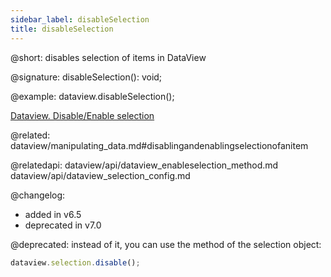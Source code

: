 ```yaml
---
sidebar_label: disableSelection
title: disableSelection
---          
```


@short: disables selection of items in DataView

@signature: disableSelection(): void;

@example:
dataview.disableSelection();

[Dataview. Disable/Enable selection](https://snippet.dhtmlx.com/kn42gb50)	

@related: dataview/manipulating_data.md#disablingandenablingselectionofanitem

@relatedapi: dataview/api/dataview_enableselection_method.md
dataview/api/dataview_selection_config.md

@changelog: 
- added in v6.5
- deprecated in v7.0

@deprecated: instead of it, you can use the [](dataview/api/selection/selection_disable_method.md) method of the selection object:
~~~js
dataview.selection.disable();
~~~
